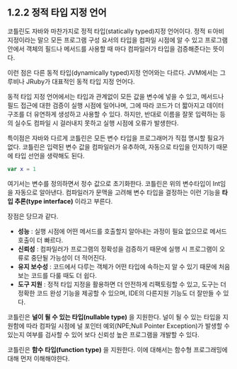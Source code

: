 ## 1.2.2 정적 타입 지정 언어

코틀린도 자바와 마찬가지로 정적 타입(statically typed)지정 언어이다.
정적 ㅌ아비 지정이라는 말으 모든 프로그램 구성 요서의 타입을 컴파일 시점에 알 수 있고 프로그램 안에서 객체의 필드나 메서드를 사용할 때 마다
컴파일러가 타입을 검증해준다는 뜻이다.

이런 점은 다른 동적 타입(dynamically typed)지정 언어와는 다르다. JVM에서는 그루비나 JRuby가 대표적인 동적 타입 지정 언어다.

동적 타입 지정 언어에서는 타입과 관계없이 모든 값을 변수에 넣을 수 있고, 메서드나 필드 접근에 대한 검증이 실행 시점에 일어나며,
그에 따라 코드가 더 짧아지고 데이터 구조를 더 유연하게 생성하고 사용할 수 있다.
하지만, 반대로 이름을 잘못 입력하는 등의 실수도 컴파일 시 걸러내지 못하고 실행 시점에 오류가 발생한다.

특이점은 자바와 다르게 코틀린은 모든 변수 타입을 프로그래머가 직접 명시할 필요가 없다. 코틀린은 입력된 변수 값을 컴파일러가 유추하여,
자동으로 타입을 인지하기 때문에 타입 선언을 생략해도 된다.

```kotlin
var x = 1
```

여기서는 변수를 정의하면서 정수 값으로 초기화한다. 코틀린은 위의 변수타입이 Int임을 자동으로 알아낸다.
컴파일러가 문맥을 고려해 변수 타입을 결정하는 이런 기능을 **타입 추론(type interface)** 이라고 부른다.

장점은 당므과 같다.
- **성능** : 실행 시점에 어떤 메서드를 호출할지 알아내는 과정이 필요 없으므로 메서드 호출이 더 빠르다.
- **신뢰성** : 컴파일러가 프로그램의 정확성을 검증하기 때문에 실행 시 프로그램이 오류로 중단될 가능성이 더 적어진다.
- **유지 보수성** : 코드에서 다루는 객체가 어떤 타입에 속하는지 알 수 있기 때문에 처음 보는 코드를 다룰 때도 더 쉽다.
- **도구 지원** : 정적 타입 지정을 활용하면 더 안전하게 리팩토링할 수 있고, 도구는 더 정확한 코드 완성 기능을 제공할 수 있으며, IDE의 다른지원 기능도 더 잘만들 수 있다.

코틀린은 **널이 될 수 있는 타입(nullable type)** 을 지원한다. 널이 될 수 있는 타입을 지원함에 따라 컴파일 시점에 널 포인터 예외(NPE;Null Pointer Exception)가
발생할 수 있는지 여부를 검사할 수 있어 보다 신뢰성 높은 프로그램을 개발할 수 있다.

코틀린은 **함수 타입(function type)** 을 지원한다. 이에 대해서는 함수형 프로그래밍에 대해 먼저 이해해야한다.